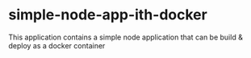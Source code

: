 # simple-node-app-ith-docker

This application contains a simple node application that can be build & deploy as a docker container
